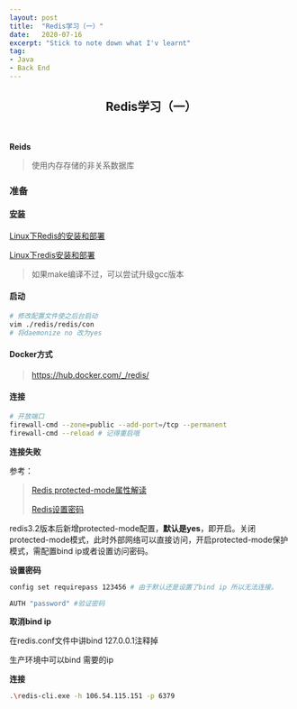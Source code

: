 ```yaml
---
layout: post
title:  "Redis学习（一）"
date:   2020-07-16
excerpt: "Stick to note down what I'v learnt"
tag:
- Java 
- Back End
---
```


<center><H2><b>Redis学习（一）</b></H2></center><br>

**Reids**

>  使用内存存储的非关系数据库

### 准备

#### [安装]()

[Linux下Redis的安装和部署](https://www.cnblogs.com/wangchunniu1314/p/6339416.html)

[Linux下redis安装和部署](https://www.jianshu.com/p/bc84b2b71c1c)

> 如果make编译不过，可以尝试升级gcc版本



#### 启动

```bash
# 修改配置文件使之后台启动
vim ./redis/redis/con
# 将daemonize no 改为yes
```



#### Docker方式

> <https://hub.docker.com/_/redis/>



#### 连接

```bash
# 开放端口
firewall-cmd --zone=public --add-port=/tcp --permanent
firewall-cmd --reload # 记得重启哦
```

**连接失败**

参考：

> [Redis protected-mode属性解读](https://www.cnblogs.com/kingsonfu/p/10138647.html)
>
> [Redis设置密码](https://www.cnblogs.com/tenny-peng/p/11543440.html)

redis3.2版本后新增protected-mode配置，**默认是yes**，即开启。关闭protected-mode模式，此时外部网络可以直接访问，开启protected-mode保护模式，需配置bind ip或者设置访问密码。

**设置密码**

```bash
config set requirepass 123456 # 由于默认还是设置了bind ip 所以无法连接。

AUTH "password" #验证密码
```

**取消bind ip**

在redis.conf文件中讲bind 127.0.0.1注释掉

生产环境中可以bind 需要的ip

**连接**

```bash
.\redis-cli.exe -h 106.54.115.151 -p 6379
```



